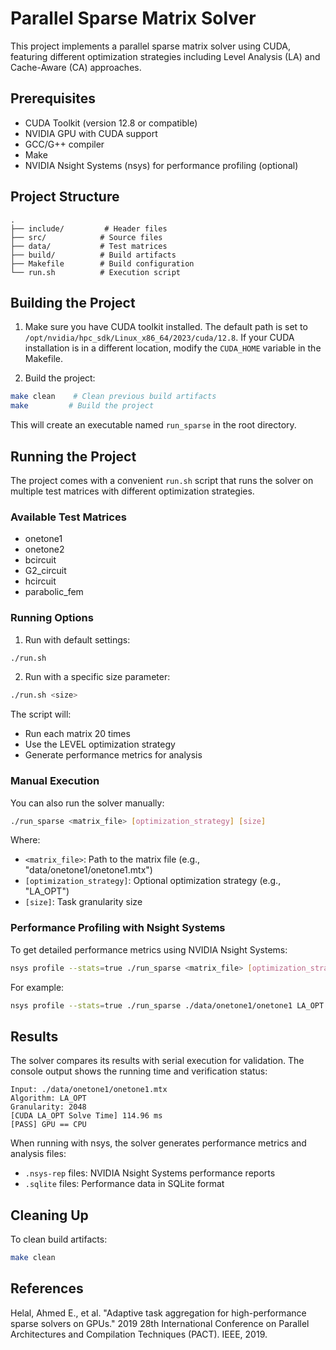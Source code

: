 # Parallel Sparse Matrix Solver

This project implements a parallel sparse matrix solver using CUDA, featuring different optimization strategies including Level Analysis (LA) and Cache-Aware (CA) approaches.

## Prerequisites

- CUDA Toolkit (version 12.8 or compatible)
- NVIDIA GPU with CUDA support
- GCC/G++ compiler
- Make
- NVIDIA Nsight Systems (nsys) for performance profiling (optional)

## Project Structure

```
.
├── include/         # Header files
├── src/            # Source files
├── data/           # Test matrices
├── build/          # Build artifacts
├── Makefile        # Build configuration
└── run.sh          # Execution script
```

## Building the Project

1. Make sure you have CUDA toolkit installed. The default path is set to `/opt/nvidia/hpc_sdk/Linux_x86_64/2023/cuda/12.8`. If your CUDA installation is in a different location, modify the `CUDA_HOME` variable in the Makefile.

2. Build the project:
```bash
make clean    # Clean previous build artifacts
make         # Build the project
```

This will create an executable named `run_sparse` in the root directory.

## Running the Project

The project comes with a convenient `run.sh` script that runs the solver on multiple test matrices with different optimization strategies.

### Available Test Matrices
- onetone1
- onetone2
- bcircuit
- G2_circuit
- hcircuit
- parabolic_fem

### Running Options

1. Run with default settings:
```bash
./run.sh
```

2. Run with a specific size parameter:
```bash
./run.sh <size>
```

The script will:
- Run each matrix 20 times
- Use the LEVEL optimization strategy
- Generate performance metrics for analysis

### Manual Execution

You can also run the solver manually:
```bash
./run_sparse <matrix_file> [optimization_strategy] [size]
```

Where:
- `<matrix_file>`: Path to the matrix file (e.g., "data/onetone1/onetone1.mtx")
- `[optimization_strategy]`: Optional optimization strategy (e.g., "LA_OPT")
- `[size]`: Task granularity size

### Performance Profiling with Nsight Systems

To get detailed performance metrics using NVIDIA Nsight Systems:
```bash
nsys profile --stats=true ./run_sparse <matrix_file> [optimization_strategy] [size]
```

For example:
```bash
nsys profile --stats=true ./run_sparse ./data/onetone1/onetone1 LA_OPT
```

## Results

The solver compares its results with serial execution for validation. The console output shows the running time and verification status:

```
Input: ./data/onetone1/onetone1.mtx
Algorithm: LA_OPT
Granularity: 2048
[CUDA LA_OPT Solve Time] 114.96 ms
[PASS] GPU == CPU
```

When running with nsys, the solver generates performance metrics and analysis files:
- `.nsys-rep` files: NVIDIA Nsight Systems performance reports
- `.sqlite` files: Performance data in SQLite format

## Cleaning Up

To clean build artifacts:
```bash
make clean
```

## References

Helal, Ahmed E., et al. "Adaptive task aggregation for high-performance sparse solvers on GPUs." 2019 28th International Conference on Parallel Architectures and Compilation Techniques (PACT). IEEE, 2019.

